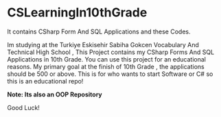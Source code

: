 # CSLearningIn10thGrade
It contains CSharp Form And SQL Applications and these Codes.


Im studying at the Turkiye Eskisehir Sabiha Gokcen Vocabulary And Technical High School , 
This Project contains my CSharp Forms And SQL Applications in 10th Grade.
You can use this project for an educational reasons.
My primary goal at the finish of 10th Grade , the applications should be 500 or above.
This is for who wants to start Software or C# so this is an educational repo!

**Note: Its also an OOP Repository**

Good Luck!
